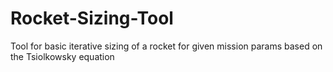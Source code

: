 # Rocket-Sizing-Tool
Tool for basic iterative sizing of a rocket for given mission params based on the Tsiolkowsky equation 
